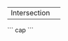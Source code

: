 <table>
  <tr>
    <td> 
        Intersection
    </td>
    <td> 
          
  
  </td>
  </tr>
</table>
```
  cap
```
